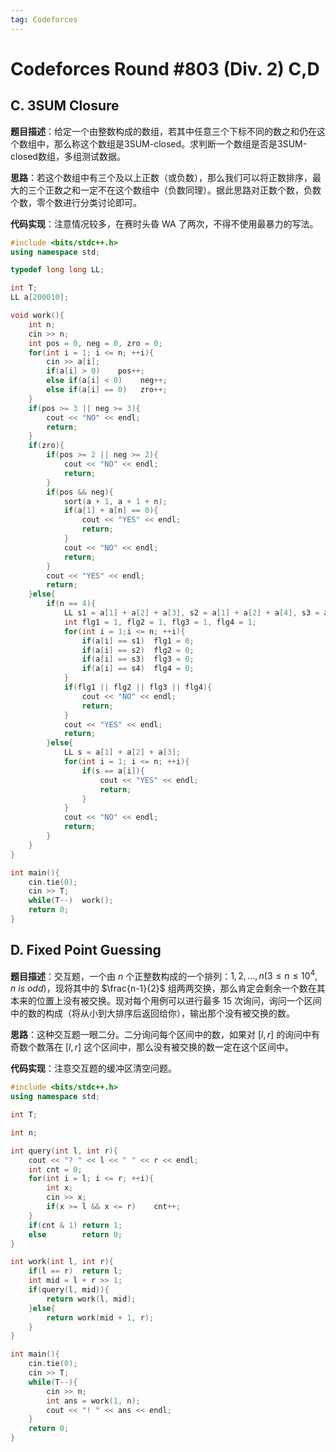 ```yaml
---
tag: Codeforces
---
```


<head>
    <script src="https://cdn.mathjax.org/mathjax/latest/MathJax.js?config=TeX-AMS-MML_HTMLorMML" type="text/javascript"></script>
    <script type="text/x-mathjax-config">
        MathJax.Hub.Config({
            tex2jax: {
            skipTags: ['script', 'noscript', 'style', 'textarea', 'pre'],
            inlineMath: [['$','$']]
            }
        });
    </script>
</head>

# Codeforces Round #803 (Div. 2) C,D

## C. 3SUM Closure

**题目描述**：给定一个由整数构成的数组，若其中任意三个下标不同的数之和仍在这个数组中，那么称这个数组是3SUM-closed。求判断一个数组是否是3SUM-closed数组，多组测试数据。

**思路**：若这个数组中有三个及以上正数（或负数），那么我们可以将正数排序，最大的三个正数之和一定不在这个数组中（负数同理）。据此思路对正数个数，负数个数，零个数进行分类讨论即可。

**代码实现**：注意情况较多，在赛时头昏 WA 了两次，不得不使用最暴力的写法。

```cpp
#include <bits/stdc++.h>
using namespace std;

typedef long long LL;

int T;
LL a[200010];

void work(){
    int n;
    cin >> n;
    int pos = 0, neg = 0, zro = 0;
    for(int i = 1; i <= n; ++i){
        cin >> a[i];
        if(a[i] > 0)    pos++;
        else if(a[i] < 0)    neg++;
        else if(a[i] == 0)   zro++;
    }
    if(pos >= 3 || neg >= 3){
        cout << "NO" << endl;
        return;
    }
    if(zro){
        if(pos >= 2 || neg >= 2){
            cout << "NO" << endl;
            return; 
        }
        if(pos && neg){
            sort(a + 1, a + 1 + n);
            if(a[1] + a[n] == 0){
                cout << "YES" << endl;
                return;
            }
            cout << "NO" << endl;
            return;
        }
        cout << "YES" << endl;
        return;
    }else{
        if(n == 4){
            LL s1 = a[1] + a[2] + a[3], s2 = a[1] + a[2] + a[4], s3 = a[2] + a[3] + a[4], s4 = a[1] + a[3] + a[4];
            int flg1 = 1, flg2 = 1, flg3 = 1, flg4 = 1;
            for(int i = 1;i <= n; ++i){
                if(a[i] == s1)  flg1 = 0;
                if(a[i] == s2)  flg2 = 0;
                if(a[i] == s3)  flg3 = 0;
                if(a[i] == s4)  flg4 = 0;
            }
            if(flg1 || flg2 || flg3 || flg4){
                cout << "NO" << endl;
                return;
            }
            cout << "YES" << endl;
            return;
        }else{
            LL s = a[1] + a[2] + a[3];
            for(int i = 1; i <= n; ++i){
                if(s == a[i]){
                    cout << "YES" << endl;
                    return;
                }
            }
            cout << "NO" << endl;
            return;
        }
    }
}

int main(){
    cin.tie(0);
    cin >> T;
    while(T--)  work();
    return 0;
}
```

## D. Fixed Point Guessing

**题目描述**：交互题，一个由 $n$ 个正整数构成的一个排列：$1, 2, \dots, n(3 \leq n \leq 10^4, n\ is\ odd)$，现将其中的 $\frac{n-1}{2}$ 组两两交换，那么肯定会剩余一个数在其本来的位置上没有被交换。现对每个用例可以进行最多 $15$ 次询问，询问一个区间中的数的构成（将从小到大排序后返回给你），输出那个没有被交换的数。

**思路**：这种交互题一眼二分。二分询问每个区间中的数，如果对 $[l,r]$ 的询问中有奇数个数落在 $[l,r]$ 这个区间中，那么没有被交换的数一定在这个区间中。

**代码实现**：注意交互题的缓冲区清空问题。

```cpp
#include <bits/stdc++.h>
using namespace std;

int T;

int n;

int query(int l, int r){
    cout << "? " << l << " " << r << endl;
    int cnt = 0;
    for(int i = l; i <= r; ++i){
        int x;
        cin >> x;
        if(x >= l && x <= r)    cnt++;
    }
    if(cnt & 1) return 1;
    else        return 0;
}

int work(int l, int r){
    if(l == r)  return l;
    int mid = l + r >> 1;
    if(query(l, mid)){
        return work(l, mid);
    }else{
        return work(mid + 1, r);
    }
}

int main(){
    cin.tie(0);
    cin >> T;
    while(T--){
        cin >> n;
        int ans = work(1, n);
        cout << "! " << ans << endl;
    }
    return 0;
}
```